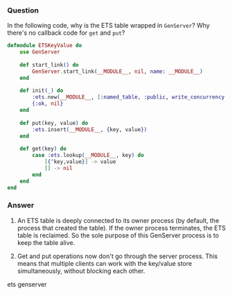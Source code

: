 ### Question
In the following code, why is the ETS table wrapped in `GenServer`?
Why there's no callback code for `get` and `put`?

```elixir
defmodule ETSKeyValue do
    use GenServer
    
    def start_link() do
        GenServer.start_link(__MODULE__, nil, name: __MODULE__)
    end
    
    def init(_) do
        :ets.new(__MODULE__, [:named_table, :public, write_concurrency: true])
        {:ok, nil}
    end
    
    def put(key, value) do
        :ets.insert(__MODULE__, {key, value})
    end
    
    def get(key) do
        case :ets.lookup(__MODULE__, key) do
            [{^key,value}] -> value
            [] -> nil
        end
    end
end
```


### Answer
1. An ETS table is deeply connected to its owner process (by default,
the process that created the table). If the owner process terminates,
the ETS table is reclaimed. So the sole purpose of this GenServer
process is to keep the table alive.

2. Get and put operations now don't go through the server process. This
means that multiple clients can work with the key/value store
simultaneously, without blocking each other.


ets genserver
